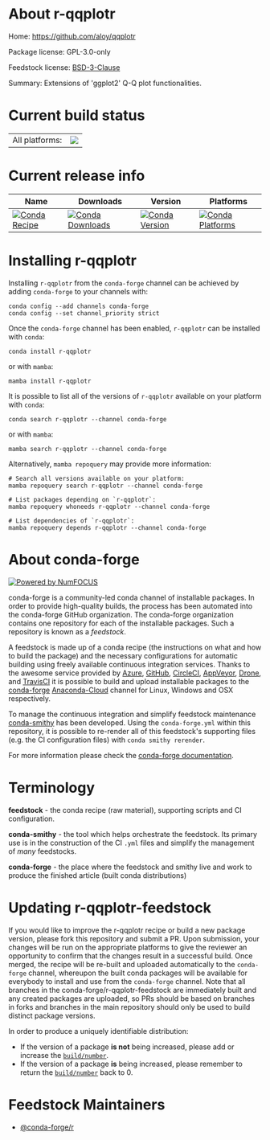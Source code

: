 About r-qqplotr
===============

Home: https://github.com/aloy/qqplotr

Package license: GPL-3.0-only

Feedstock license: [BSD-3-Clause](https://github.com/conda-forge/r-qqplotr-feedstock/blob/main/LICENSE.txt)

Summary: Extensions of 'ggplot2' Q-Q plot functionalities.

Current build status
====================


<table><tr><td>All platforms:</td>
    <td>
      <a href="https://dev.azure.com/conda-forge/feedstock-builds/_build/latest?definitionId=6850&branchName=main">
        <img src="https://dev.azure.com/conda-forge/feedstock-builds/_apis/build/status/r-qqplotr-feedstock?branchName=main">
      </a>
    </td>
  </tr>
</table>

Current release info
====================

| Name | Downloads | Version | Platforms |
| --- | --- | --- | --- |
| [![Conda Recipe](https://img.shields.io/badge/recipe-r--qqplotr-green.svg)](https://anaconda.org/conda-forge/r-qqplotr) | [![Conda Downloads](https://img.shields.io/conda/dn/conda-forge/r-qqplotr.svg)](https://anaconda.org/conda-forge/r-qqplotr) | [![Conda Version](https://img.shields.io/conda/vn/conda-forge/r-qqplotr.svg)](https://anaconda.org/conda-forge/r-qqplotr) | [![Conda Platforms](https://img.shields.io/conda/pn/conda-forge/r-qqplotr.svg)](https://anaconda.org/conda-forge/r-qqplotr) |

Installing r-qqplotr
====================

Installing `r-qqplotr` from the `conda-forge` channel can be achieved by adding `conda-forge` to your channels with:

```
conda config --add channels conda-forge
conda config --set channel_priority strict
```

Once the `conda-forge` channel has been enabled, `r-qqplotr` can be installed with `conda`:

```
conda install r-qqplotr
```

or with `mamba`:

```
mamba install r-qqplotr
```

It is possible to list all of the versions of `r-qqplotr` available on your platform with `conda`:

```
conda search r-qqplotr --channel conda-forge
```

or with `mamba`:

```
mamba search r-qqplotr --channel conda-forge
```

Alternatively, `mamba repoquery` may provide more information:

```
# Search all versions available on your platform:
mamba repoquery search r-qqplotr --channel conda-forge

# List packages depending on `r-qqplotr`:
mamba repoquery whoneeds r-qqplotr --channel conda-forge

# List dependencies of `r-qqplotr`:
mamba repoquery depends r-qqplotr --channel conda-forge
```


About conda-forge
=================

[![Powered by
NumFOCUS](https://img.shields.io/badge/powered%20by-NumFOCUS-orange.svg?style=flat&colorA=E1523D&colorB=007D8A)](https://numfocus.org)

conda-forge is a community-led conda channel of installable packages.
In order to provide high-quality builds, the process has been automated into the
conda-forge GitHub organization. The conda-forge organization contains one repository
for each of the installable packages. Such a repository is known as a *feedstock*.

A feedstock is made up of a conda recipe (the instructions on what and how to build
the package) and the necessary configurations for automatic building using freely
available continuous integration services. Thanks to the awesome service provided by
[Azure](https://azure.microsoft.com/en-us/services/devops/), [GitHub](https://github.com/),
[CircleCI](https://circleci.com/), [AppVeyor](https://www.appveyor.com/),
[Drone](https://cloud.drone.io/welcome), and [TravisCI](https://travis-ci.com/)
it is possible to build and upload installable packages to the
[conda-forge](https://anaconda.org/conda-forge) [Anaconda-Cloud](https://anaconda.org/)
channel for Linux, Windows and OSX respectively.

To manage the continuous integration and simplify feedstock maintenance
[conda-smithy](https://github.com/conda-forge/conda-smithy) has been developed.
Using the ``conda-forge.yml`` within this repository, it is possible to re-render all of
this feedstock's supporting files (e.g. the CI configuration files) with ``conda smithy rerender``.

For more information please check the [conda-forge documentation](https://conda-forge.org/docs/).

Terminology
===========

**feedstock** - the conda recipe (raw material), supporting scripts and CI configuration.

**conda-smithy** - the tool which helps orchestrate the feedstock.
                   Its primary use is in the construction of the CI ``.yml`` files
                   and simplify the management of *many* feedstocks.

**conda-forge** - the place where the feedstock and smithy live and work to
                  produce the finished article (built conda distributions)


Updating r-qqplotr-feedstock
============================

If you would like to improve the r-qqplotr recipe or build a new
package version, please fork this repository and submit a PR. Upon submission,
your changes will be run on the appropriate platforms to give the reviewer an
opportunity to confirm that the changes result in a successful build. Once
merged, the recipe will be re-built and uploaded automatically to the
`conda-forge` channel, whereupon the built conda packages will be available for
everybody to install and use from the `conda-forge` channel.
Note that all branches in the conda-forge/r-qqplotr-feedstock are
immediately built and any created packages are uploaded, so PRs should be based
on branches in forks and branches in the main repository should only be used to
build distinct package versions.

In order to produce a uniquely identifiable distribution:
 * If the version of a package **is not** being increased, please add or increase
   the [``build/number``](https://docs.conda.io/projects/conda-build/en/latest/resources/define-metadata.html#build-number-and-string).
 * If the version of a package **is** being increased, please remember to return
   the [``build/number``](https://docs.conda.io/projects/conda-build/en/latest/resources/define-metadata.html#build-number-and-string)
   back to 0.

Feedstock Maintainers
=====================

* [@conda-forge/r](https://github.com/conda-forge/r/)

